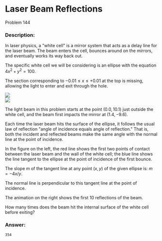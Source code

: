 # Laser Beam Reflections
Problem 144
### Description:
In laser physics, a "white cell" is a mirror system that acts as a delay line for the laser beam. The beam enters the cell, bounces around on the mirrors, and eventually works its way back out.

The specific white cell we will be considering is an ellipse with the equation $4x^{2}+y^{2}=100$.

The section corresponding to $-0.01\le x\le+0.01$ at the top is missing, allowing the light to enter and exit through the hole.

<img src="https://projecteuler.net/resources/images/0144_1.png?1678992052"><br>
<img src="https://projecteuler.net/resources/images/0144_2.gif?1678992055"><br>

The light beam in this problem starts at the point $(0.0, 10.1)$ just outside the white cell, and the beam first impacts the mirror at $(1.4, -9.6)$.

Each time the laser beam hits the surface of the ellipse, it follows the usual law of reflection "angle of incidence equals angle of reflection." That is, both the incident and reflected beams make the same angle with the normal line at the point of incidence.

In the figure on the left, the red line shows the first two points of contact between the laser beam and the wall of the white cell; the blue line shows the line tangent to the ellipse at the point of incidence of the first bounce.

The slope $m$ of the tangent line at any point $(x, y)$ of the given ellipse is: $m = -4x/y$.

The normal line is perpendicular to this tangent line at the point of incidence.

The animation on the right shows the first 10 reflections of the beam.

How many times does the beam hit the internal surface of the white cell before exiting?

### Answer:
```
354
```
